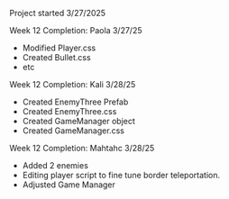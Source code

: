 Project started 3/27/2025

Week 12 Completion:
  Paola 3/27/25
- Modified Player.css
- Created Bullet.css
- etc

Week 12 Completion:
   Kali 3/28/25
- Created EnemyThree Prefab
- Created EnemyThree.css
- Created GameManager object
- Created GameManager.css

Week 12 Completion:
  Mahtahc 3/28/25
- Added 2 enemies
- Editing player script to fine tune border teleportation.
- Adjusted Game Manager
